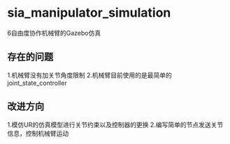 # sia_manipulator_simulation

6自由度协作机械臂的Gazebo仿真
## 存在的问题

1.机械臂没有加关节角度限制
2.机械臂目前使用的是最简单的joint_state_controller

## 改进方向
1.模仿UR的仿真模型进行关节约束以及控制器的更换
2.编写简单的节点发送关节信息，控制机械臂运动
